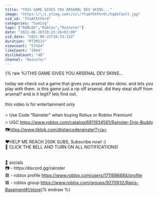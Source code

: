 ```yaml
---
title: "THIS GAME GIVES YOU ARSENAL DEV SKINS..."
image: "https:\/\/i.ytimg.com\/vi\/7YaAf6tFkr0\/hqdefault.jpg"
vid_id: "7YaAf6tFkr0"
categories: "Gaming"
tags: ["ROBLOX","Roblox","Rainster"]
date: "2021-06-26T20:23:26+03:00"
vid_date: "2021-06-25T10:33:15Z"
duration: "PT3M11S"
viewcount: "57424"
likeCount: "2884"
dislikeCount: "48"
channel: "Rainster"
---
```

{% raw %}THIS GAME GIVES YOU ARSENAL DEV SKINS... <br /><br />today we check out a game that gives you arsenal dev skins. and lets you play with them. is this game just a rip off arsenal. did they steal stuff from arsenal? and is it legit? lets find out.<br /><br />this video is for entertainment only<br /><br />⭐ Use Code &quot;Rainster&quot; when buying Robux or Roblox Premium!<br />⭐ UGC <a rel="nofollow" target="blank" href="https://www.roblox.com/catalog/6811934561/Rainster-Drip-Buddy">https://www.roblox.com/catalog/6811934561/Rainster-Drip-Buddy</a><br />📷<a rel="nofollow" target="blank" href="https://www.tiktok.com/@starcoderainster?">https://www.tiktok.com/@starcoderainster?</a> <br /><br />❤️HELP ME REACH 200K SUBS, Subscribe now! :)<br />🔔 CLICK THE BELL AND TURN ON ALL NOTIFICATIONS!<br /><br /><br />💙 socials <br />📷  - https:/discord.gg/rainster<br />🟥 - roblox profile <a rel="nofollow" target="blank" href="https://www.roblox.com/users/1711686684/profile">https://www.roblox.com/users/1711686684/profile</a><br />🟥 - roblox group <a rel="nofollow" target="blank" href="https://www.roblox.com/groups/9270932/Rains-Basement#!/store">https://www.roblox.com/groups/9270932/Rains-Basement#!/store</a>{% endraw %}
